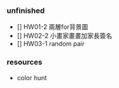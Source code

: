 ### unfinished
* [] HW01-2 兩層for背景圖
* [] HW02-2 小畫家畫畫加家長簽名
* [] HW03-1 random pair 

### resources 
* color hunt